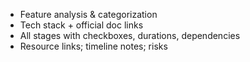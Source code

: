 
- Feature analysis & categorization
- Tech stack + official doc links
- All stages with checkboxes, durations, dependencies
- Resource links; timeline notes; risks
